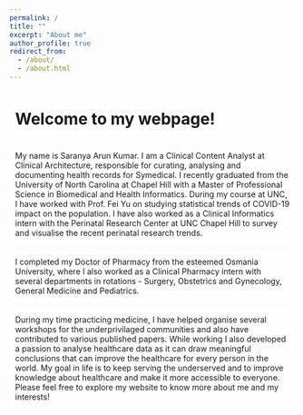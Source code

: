 ```yaml
---
permalink: /
title: ""
excerpt: "About me"
author_profile: true
redirect_from: 
  - /about/
  - /about.html
---
```



<style>
body {
  background-image: url('https://github.com/saranyaNVAK/saranyaNVAK.github.io/assets/137589781/c64bfc67-977b-4a33-8433-fea325dc0299');
  background-repeat: no-repeat;
  background-attachment: fixed; 
  background-size: cover;
}
  
/* Float four columns side by side */
.column {
  float: left;
  width: 25%;
  padding: 0 10px;
}

/* Remove extra left and right margins, due to padding in columns */
.row {margin: 0 -5px;}

/* Clear floats after the columns */
.row:after {
  content: "";
  display: table;
  clear: both;
}

/* Style the counter cards */
.card {
<!--   box-shadow: 0 4px 8px 0 rgba(0, 0, 0, 0.2); /* this adds the "card" effect */ -->
  padding: 16px;
<!--   text-align: center; -->
<!--   background-color: #f1f1f1; -->
}

/* Responsive columns - one column layout (vertical) on small screens */
@media screen and (max-width: 600px) {
  .column {
    width: 100%;
    display: block;
    margin-bottom: 20px;
  }
}
  
a:link {
  text-decoration: none;
}

#rcorners {
  border-radius: 10px;
  background: rgba(255, 255, 255, 0.5);
  background-position: left top;
  background-repeat: repeat;
  padding: 10px;
}
  
</style>

<h1 id="rcorners">Welcome to my webpage!</h1>

<p id="rcorners">My name is Saranya Arun Kumar. I am a Clinical Content Analyst at <a href="https://clinicalarchitecture.com">Clinical Architecture</a>, responsible for curating, analysing and documenting health records for <a href="https://clinicalarchitecture.com/symedical/">Symedical</a>. I recently graduated from the <a href="https://www.unc.edu">University of North Carolina at Chapel Hill</a> with a <a href="https://chip.unc.edu">Master of Professional Science in Biomedical and Health Informatics</a>. During my course at UNC, I have worked with Prof. <a href="https://feiyu.web.unc.edu/">Fei Yu</a> on studying statistical trends of COVID-19 impact on the population. I have also worked as a Clinical Informatics intern with the <a href="https://www.med.unc.edu/psych/wmd/research/perinatal/">Perinatal Research Center</a> at UNC Chapel Hill to survey and visualise the recent perinatal research trends.</p>

<p id="rcorners">I completed my Doctor of Pharmacy from the esteemed <a href="https://www.osmania.ac.in/">Osmania University</a>, where I also worked as a Clinical Pharmacy intern with several departments in rotations - Surgery, Obstetrics and Gynecology, General Medicine and Pediatrics.</p>

<p id="rcorners">During my time practicing medicine, I have helped organise several workshops for the underprivilaged communities and also have contributed to various published papers. While working I also developed a passion to analyse healthcare data as it can draw meaningful conclusions that can improve the healthcare for every person in the world. My goal in life is to keep serving the underserved and to improve knowledge about healthcare and make it more accessible to everyone. Please feel free to explore my website to know more about me and my interests!</p>
